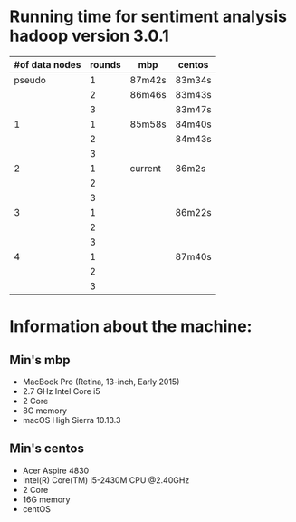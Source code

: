 # Running time for sentiment analysis hadoop version 3.0.1

| #of data nodes | rounds | mbp     | centos |
|----------------|--------|---------|--------|
| pseudo         | 1      | 87m42s  | 83m34s |
|                | 2      | 86m46s  | 83m43s |
|                | 3      |         | 83m47s |
| 1              | 1      | 85m58s  | 84m40s |
|                | 2      |         | 84m43s |
|                | 3      |         |        |
| 2              | 1      | current | 86m2s  |
|                | 2      |         |        |
|                | 3      |         |        |
| 3              | 1      |         | 86m22s |
|                | 2      |         |        |
|                | 3      |         |        |
| 4              | 1      |         | 87m40s |
|                | 2      |         |        |
|                | 3      |         |        |

# Information about the machine:


## Min's mbp

* MacBook Pro (Retina, 13-inch, Early 2015) 
* 2.7 GHz Intel Core i5
* 2 Core
* 8G memory
* macOS High Sierra 10.13.3

## Min's centos

* Acer Aspire 4830
* Intel(R) Core(TM) i5-2430M CPU @2.40GHz
* 2 Core
* 16G memory
* centOS 

